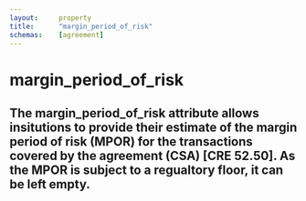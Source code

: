 ```yaml
---
layout:		property
title:		"margin_period_of_risk"
schemas:	[agreement]
---
```


# margin_period_of_risk

The **margin_period_of_risk** attribute allows insitutions to provide their estimate of the margin period of risk (MPOR) for the transactions covered by the agreement (CSA) [CRE 52.50]. As the MPOR is subject to a regualtory floor, it can be left empty.
---
[CRE52]: https://www.bis.org/basel_framework/chapter/CRE/52.htm?tldate=20201231&inforce=20220101